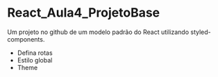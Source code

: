 # React_Aula4_ProjetoBase

Um projeto no github de um modelo padrão do React utilizando styled-components. 
- Defina rotas
- Estilo global
- Theme
